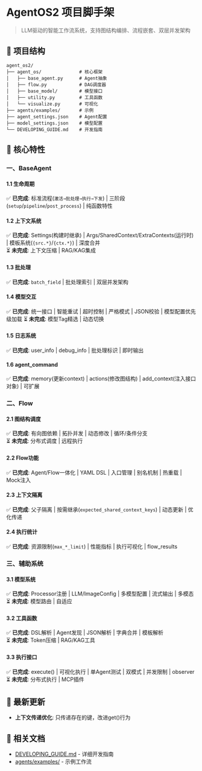 # AgentOS2 项目脚手架
> LLM驱动的智能工作流系统，支持图结构编排、流程嵌套、双层并发架构

## 📌 项目结构
```
agent_os2/
├── agent_os/              # 核心框架
│   ├── base_agent.py      # Agent抽象
│   ├── flow.py            # DAG调度器  
│   ├── base_model/        # 模型接口
│   ├── utility.py         # 工具函数
│   └── visualize.py       # 可视化
├── agents/examples/       # 示例
├── agent_settings.json    # Agent配置
├── model_settings.json    # 模型配置
└── DEVELOPING_GUIDE.md    # 开发指南
```

## 🚀 核心特性

### 一、BaseAgent

#### 1.1 生命周期
✅ **已完成**: 标准流程(`激活→批处理→执行→下发`) | 三阶段(`setup`/`pipeline`/`post_process`) | 纯函数特性

#### 1.2 上下文系统  
✅ **已完成**: Settings(构建时继承) | Args/SharedContext/ExtraContexts(运行时) | 模板系统(`{src.*}`/`{ctx.*}`) | 深度合并  
⏳ **未完成**: 上下文压缩 | RAG/KAG集成

#### 1.3 批处理
✅ **已完成**: `batch_field` | 批处理索引 | 双层并发架构

#### 1.4 模型交互
✅ **已完成**: 统一接口 | 智能重试 | 超时控制 | 严格模式 | JSON校验 | 模型配置优先级加载
⏳ **未完成**: 模型Tag精选 | 动态切换

#### 1.5 日志系统
✅ **已完成**: user_info | debug_info | 批处理标识 | 即时输出

#### 1.6 agent_command
✅ **已完成**: memory(更新context) | actions(修改图结构) | add_context(注入接口对象) | 可扩展

### 二、Flow

#### 2.1 图结构调度
✅ **已完成**: 有向图依赖 | 拓扑并发 | 动态修改 | 循环/条件分支  
⏳ **未完成**: 分布式调度 | 远程执行

#### 2.2 Flow功能
✅ **已完成**: Agent/Flow一体化 | YAML DSL | 入口管理 | 别名机制 | 热重载 | Mock注入

#### 2.3 上下文隔离  
✅ **已完成**: 父子隔离 | 按需继承(`expected_shared_context_keys`) | 动态更新 | 优化传递

#### 2.4 执行统计
✅ **已完成**: 资源限制(`max_*_limit`) | 性能指标 | 执行可视化 | flow_results

### 三、辅助系统

#### 3.1 模型系统
✅ **已完成**: Processor注册 | LLM/ImageConfig | 多模型配置 | 流式输出 | 多模态  
⏳ **未完成**: 模型路由 | 自适应

#### 3.2 工具函数
✅ **已完成**: DSL解析 | Agent发现 | JSON解析 | 字典合并 | 模板解析  
⏳ **未完成**: Token压缩 | RAG/KAG工具

#### 3.3 执行接口
✅ **已完成**: execute() | 可视化执行 | 单Agent测试 | 双模式 | 并发限制 | observer  
⏳ **未完成**: 分布式执行 | MCP插件

## 📖 最新更新
- **上下文传递优化**: 只传递存在的键，改进get()行为

## 🔗 相关文档
- [DEVELOPING_GUIDE.md](DEVELOPING_GUIDE.md) - 详细开发指南
- [agents/examples/](agents/examples/) - 示例工作流
